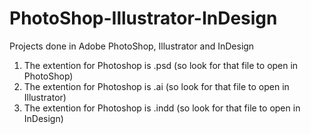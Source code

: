 # PhotoShop-Illustrator-InDesign
Projects done in Adobe PhotoShop, Illustrator and InDesign
1) The extention for Photoshop is .psd (so look for that file to open in PhotoShop)
2) The extention for Photoshop is .ai (so look for that file to open in Illustrator)
3) The extention for Photoshop is .indd (so look for that file to open in InDesign)
